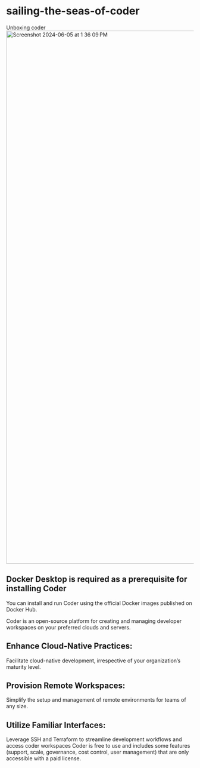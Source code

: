 # sailing-the-seas-of-coder
Unboxing coder
<img width="1428" alt="Screenshot 2024-06-05 at 1 36 09 PM" src="https://github.com/artofthepossible/sailing-the-seas-of-coder/assets/73197728/5d419722-00c1-4855-8407-33366f740376">

## Docker Desktop is required as a prerequisite for installing Coder
You can install and run Coder using the official Docker images published on  Docker Hub.

Coder is an open-source platform for creating and managing developer workspaces on your preferred clouds and servers.

## Enhance Cloud-Native Practices:
Facilitate cloud-native development, irrespective of your organization’s maturity level.

## Provision Remote Workspaces:
Simplify the setup and management of remote environments for teams of any size.

## Utilize Familiar Interfaces:
Leverage SSH and Terraform to streamline development workflows and access coder workspaces
Coder is free to use and includes some features (support, scale, governance, cost control, user management) that are only accessible with a paid license.

